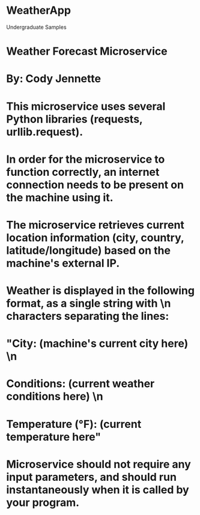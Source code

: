 # WeatherApp
Undergraduate Samples
# Weather Forecast Microservice
# By: Cody Jennette

# This microservice uses several Python libraries (requests, urllib.request).

# In order for the microservice to function correctly, an internet connection needs to be present on the machine using it.
# The microservice retrieves current location information (city, country, latitude/longitude) based on the machine's external IP.

# Weather is displayed in the following format, as a single string with \n characters separating the lines:

# "City: (machine's current city here) \n
# Conditions: (current weather conditions here) \n
# Temperature (°F): (current temperature here"

# Microservice should not require any input parameters, and should run instantaneously when it is called by your program.
